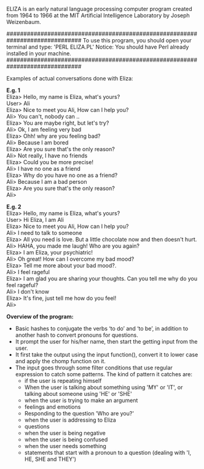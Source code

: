 
ELIZA is an early natural language processing computer program created from 1964 to 1966 at the MIT Artificial Intelligence Laboratory by Joseph Weizenbaum.

##############################################################################
To use this program, you should open your terminal and type:  'PERL ELIZA.PL'
Notice: You should have Perl already installed in your machine.
##############################################################################

Examples of actual conversations done with Eliza:

<b>E.g. 1</b>  
	Eliza> Hello, my name is Eliza, what's yours?  
	User> Ali  
	Eliza> Nice to meet you Ali, How can I help you?  
	Ali> You can't, nobody can ..  
	Eliza> You are maybe right, but let's try?  
	Ali> Ok, I am feeling very bad  
	Eliza> Ohh! why are you feeling bad?  
	Ali> Because I am bored  
	Eliza> Are you sure that's the only reason?  
	Ali> Not really, I have no friends  
	Eliza> Could you be more precise!  
	Ali> I have no one as a friend  
	Eliza> Why do you have no one as a friend?  
	Ali> Because I am a bad person  
	Eliza> Are you sure that's the only reason?   
	Ali>  
    
<b>E.g. 2</b>  
    Eliza> Hello, my name is Eliza, what's yours?  
    User> Hi Eliza, I am Ali  
    Eliza> Nice to meet you Ali, How can I help you?   
    Ali> I need to talk to someone  
    Eliza> All you need is love. But a little chocolate now and then doesn't hurt.  
    Ali> HAHA, you made me laugh! Who are you again?  
    Eliza> I am Eliza, your psychiatric!  
    Ali> Oh great! How can I overcome my bad mood?  
    Eliza> Tell me more about your bad mood?.  
    Ali> I feel rageful  
    Eliza> I am glad you are sharing your thoughts. Can you tell me why do you feel rageful?  
    Ali> I don't know  
    Eliza> It's fine, just tell me how do you feel!  
    Ali>  

<b>Overview of the program:</b>  
- Basic hashes to conjugate the verbs ‘to do’ and ‘to be’, in addition to another hash to convert pronouns for questions.
- It prompt the user for his/her name, then start the getting input from the user.
- It first take the output using the input function(), convert it to lower case and apply the chomp function on it.
- The input goes through some filter conditions that use regular expression to catch some patterns.
  The kind of pattern it catches are:
    * if the user is repeating himself
    * When the user is talking about something using 'MY' or 'IT', or talking about someone using 'HE' or 'SHE'
    * when the user is trying to make an argument
    * feelings and emotions
    * Responding to the question 'Who are you?'
    * when the user is addressing to Eliza
    * questions
    * when the user is being negative
    * when the user is being confused
    * when the user needs something
    * statements that start with a pronoun to a question (dealing with 'I, HE, SHE and THEY')
